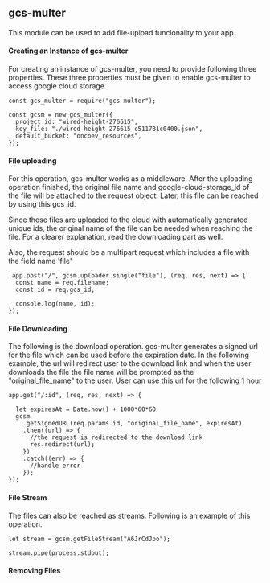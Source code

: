 ## gcs-multer

This module can be used to add file-upload funcionality to your app.

#### Creating an Instance of gcs-multer

For creating an instance of gcs-multer, you need to provide following three properties. These three properties must be given to enable gcs-multer to access google cloud storage

````
const gcs_multer = require("gcs-multer");

const gcsm = new gcs_multer({
  project_id: "wired-height-276615",
  key_file: "./wired-height-276615-c511781c0400.json",
  default_bucket: "oncoev_resources",
});
````

#### File uploading

For this operation, gcs-multer works as a middleware. After the uploading operation finished, the original file name and google-cloud-storage_id of the file will be attached to the request object. Later, this file can be reached by using this gcs_id.

Since these files are uploaded to the cloud with automatically generated unique ids, the original name of the file can be needed when reaching the file. For a clearer explanation, read the downloading part as well.

Also, the request should be a multipart request which includes a file with the field name 'file'

````
 app.post("/", gcsm.uploader.single("file"), (req, res, next) => {
  const name = req.filename;
  const id = req.gcs_id;

  console.log(name, id);
});

````

#### File Downloading

The following is the download operation. gcs-multer generates a signed url for the file which can be used before the expiration date. In the following example, the url will redirect user to the download link and when the user downloads the file the file name will be prompted as the "original_file_name" to the user. User can use this url for the following 1 hour

````
app.get("/:id", (req, res, next) => {

  let expiresAt = Date.now() + 1000*60*60
  gcsm
    .getSignedURL(req.params.id, "original_file_name", expiresAt)
    .then((url) => {
      //the request is redirected to the download link
      res.redirect(url);
    })
    .catch((err) => {
      //handle error
    });
});
````

#### File Stream

The files can also be reached as streams. Following is an example of this operation.

````
let stream = gcsm.getFileStream("A6JrCdJpo");

stream.pipe(process.stdout);
````

#### Removing Files
